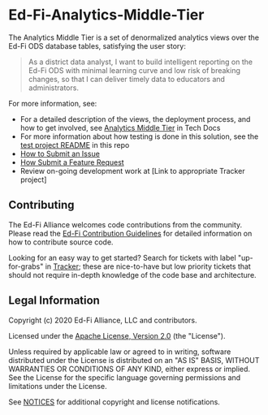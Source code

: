 # Ed-Fi-Analytics-Middle-Tier

The Analytics Middle Tier is a set of denormalized analytics views over the Ed-Fi ODS database tables, satisfying the user story:
> As a district data analyst, I want to build intelligent reporting on the Ed-Fi ODS with minimal learning curve and low risk of breaking changes, so that I can deliver timely data to educators and administrators.

For more information, see:

* For a detailed description of the views, the deployment process, and how to get involved, see [Analytics Middle Tier](https://techdocs.ed-fi.org/display/EDFITOOLS/Analytics+Middle+Tier) in Tech Docs
* For more information about how testing is done in this solution, see the [test project README](https://github.com/Ed-Fi-Alliance-OSS/Ed-Fi-Analytics-Middle-Tier/blob/main/src/EdFi.AnalyticsMiddleTier.Tests/readme.md) in this repo
* [How to Submit an Issue](https://techdocs.ed-fi.org/display/ETKB/How+To%3A+Submit+an+Issue)
* [How Submit a Feature Request](https://techdocs.ed-fi.org/display/ETKB/How+To%3A+Submit+a+Feature+Request)
* Review on-going development work at [Link to appropriate Tracker project]

## Contributing

The Ed-Fi Alliance welcomes code contributions from the community. Please read
the [Ed-Fi Contribution
Guidelines](https://techdocs.ed-fi.org/display/ETKB/Code+Contribution+Guidelines)
for detailed information on how to contribute source code.

Looking for an easy way to get started? Search for tickets with label
"up-for-grabs" in [Tracker](https://tracker.ed-fi.org/issues/?filter=14107); these are nice-to-have but low priority tickets that should not
require in-depth knowledge of the code base and architecture.

## Legal Information

Copyright (c) 2020 Ed-Fi Alliance, LLC and contributors.

Licensed under the [Apache License, Version 2.0](LICENSE) (the "License").

Unless required by applicable law or agreed to in writing, software
distributed under the License is distributed on an "AS IS" BASIS,
WITHOUT WARRANTIES OR CONDITIONS OF ANY KIND, either express or implied.
See the License for the specific language governing permissions and
limitations under the License.

See [NOTICES](NOTICES.md) for additional copyright and license notifications.